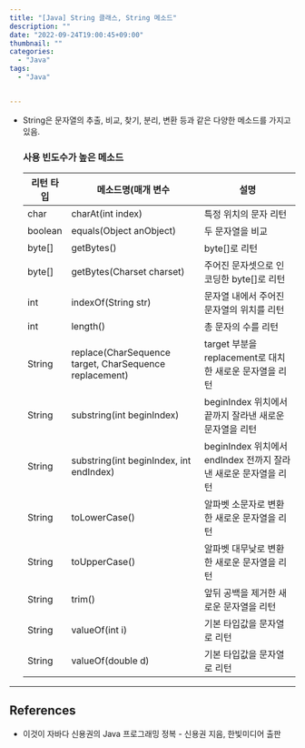 ```yaml
---
title: "[Java] String 클래스, String 메소드"
description: ""
date: "2022-09-24T19:00:45+09:00"
thumbnail: ""
categories:
  - "Java"
tags:
  - "Java"


---
```

<!--more-->

- String은 문자열의 추출, 비교, 찾기, 분리, 변환 등과 같은 다양한 메소드를 가지고 있음.
    
    ### 사용 빈도수가 높은 메소드
    
    | 리턴 타입 | 메소드명(매개 변수 | 설명 |
    | --- | --- | --- |
    | char | charAt(int index) | 특정 위치의 문자 리턴 |
    | boolean | equals(Object anObject) | 두 문자열을 비교 |
    | byte[] | getBytes() | byte[]로 리턴 |
    | byte[] | getBytes(Charset charset) | 주어진 문자셋으로 인코딩한 byte[]로 리턴 |
    | int | indexOf(String str) | 문자열 내에서 주어진 문자열의 위치를 리턴 |
    | int | length() | 총 문자의 수를 리턴 |
    | String | replace(CharSequence target, CharSequence replacement) | target 부분을 replacement로 대치한 새로운 문자열을 리턴 |
    | String | substring(int beginIndex) | beginIndex 위치에서 끝까지 잘라낸 새로운 문자열을 리턴 |
    | String | substring(int beginIndex, int endIndex) | beginIndex 위치에서 endIndex 전까지 잘라낸 새로운 문자열을 리턴 |
    | String  | toLowerCase() | 알파벳 소문자로 변환한 새로운 문자열을 리턴 |
    | String | toUpperCase() | 알파벳 대무낮로 변환한 새로운 문자열을 리턴 |
    | String | trim() | 앞뒤 공백을 제거한 새로운 문자열을 리턴 |
    | String | valueOf(int i) | 기본 타입값을 문자열로 리턴 |
    | String | valueOf(double d) | 기본 타입값을 문자열로 리턴 |

---

## References

- 이것이 자바다 신용권의 Java 프로그래밍 정복 - 신용권 지음, 한빛미디어 출판